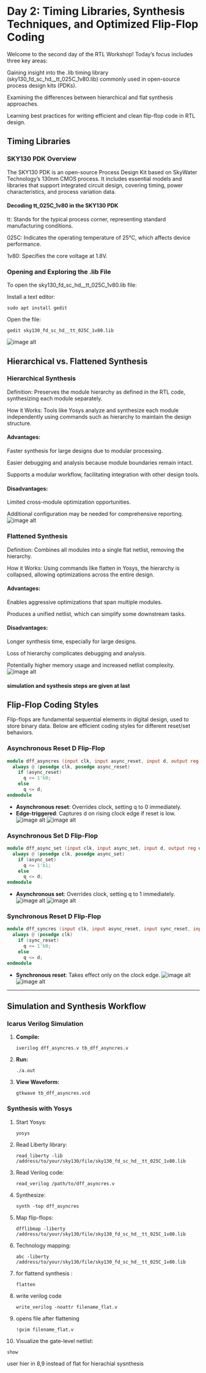 # Day 2: Timing Libraries, Synthesis Techniques, and Optimized Flip-Flop Coding

Welcome to the second day of the RTL Workshop! Today’s focus includes three key areas:

Gaining insight into the .lib timing library (sky130_fd_sc_hd__tt_025C_1v80.lib) commonly used in open-source process design kits (PDKs).

Examining the differences between hierarchical and flat synthesis approaches.

Learning best practices for writing efficient and clean flip-flop code in RTL design.

## Timing Libraries

### SKY130 PDK Overview
The SKY130 PDK is an open-source Process Design Kit based on SkyWater Technology’s 130nm CMOS process. It includes essential models and libraries that support integrated circuit design, covering timing, power characteristics, and process variation data.

#### Decoding tt_025C_1v80 in the SKY130 PDK

tt: Stands for the typical process corner, representing standard manufacturing conditions.

025C: Indicates the operating temperature of 25°C, which affects device performance.

1v80: Specifies the core voltage at 1.8V.

### Opening and Exploring the .lib File
To open the sky130_fd_sc_hd__tt_025C_1v80.lib file:

Install a text editor:

    sudo apt install gedit
Open the file:

    gedit sky130_fd_sc_hd__tt_025C_1v80.lib


![image alt](https://github.com/mythribijwar/RISC-V-chip-tapeout/blob/7b4979b6b545b3831da384dc8f6f7161db587ddf/week1/day2/pictures/variations.png)

## Hierarchical vs. Flattened Synthesis

### Hierarchical Synthesis

Definition: Preserves the module hierarchy as defined in the RTL code, synthesizing each module separately.

How it Works: Tools like Yosys analyze and synthesize each module independently using commands such as hierarchy to maintain the design structure.

#### Advantages:

Faster synthesis for large designs due to modular processing.

Easier debugging and analysis because module boundaries remain intact.

Supports a modular workflow, facilitating integration with other design tools.

#### Disadvantages:

Limited cross-module optimization opportunities.

Additional configuration may be needed for comprehensive reporting.
![image alt](https://github.com/mythribijwar/RISC-V-chip-tapeout/blob/7b4979b6b545b3831da384dc8f6f7161db587ddf/week1/day2/pictures/multiple_modules.png)

### Flattened Synthesis

Definition: Combines all modules into a single flat netlist, removing the hierarchy.

How it Works: Using commands like flatten in Yosys, the hierarchy is collapsed, allowing optimizations across the entire design.

#### Advantages:

Enables aggressive optimizations that span multiple modules.

Produces a unified netlist, which can simplify some downstream tasks.

#### Disadvantages:

Longer synthesis time, especially for large designs.

Loss of hierarchy complicates debugging and analysis.

Potentially higher memory usage and increased netlist complexity.
![image alt](https://github.com/mythribijwar/RISC-V-chip-tapeout/blob/7b4979b6b545b3831da384dc8f6f7161db587ddf/week1/day2/pictures/multiple_modules_flat.png)

#### simulation and systhesis steps are given at last
## Flip-Flop Coding Styles

Flip-flops are fundamental sequential elements in digital design, used to store binary data. Below are efficient coding styles for different reset/set behaviors.

### Asynchronous Reset D Flip-Flop

```verilog
module dff_asyncres (input clk, input async_reset, input d, output reg q);
  always @ (posedge clk, posedge async_reset)
    if (async_reset)
      q <= 1'b0;
    else
      q <= d;
endmodule
```
- **Asynchronous reset**: Overrides clock, setting q to 0 immediately.
- **Edge-triggered**: Captures d on rising clock edge if reset is low.
![image alt](https://github.com/mythribijwar/RISC-V-chip-tapeout/blob/7b4979b6b545b3831da384dc8f6f7161db587ddf/week1/day2/pictures/dff_asyncres_gtk.png)
![image alt](https://github.com/mythribijwar/RISC-V-chip-tapeout/blob/7b4979b6b545b3831da384dc8f6f7161db587ddf/week1/day2/pictures/dff_asyncres.png)
### Asynchronous Set D Flip-Flop

```verilog
module dff_async_set (input clk, input async_set, input d, output reg q);
  always @ (posedge clk, posedge async_set)
    if (async_set)
      q <= 1'b1;
    else
      q <= d;
endmodule
```
- **Asynchronous set**: Overrides clock, setting q to 1 immediately.
![image alt](https://github.com/mythribijwar/RISC-V-chip-tapeout/blob/7b4979b6b545b3831da384dc8f6f7161db587ddf/week1/day2/pictures/dff_async_set_gtk.png)
![image alt](https://github.com/mythribijwar/RISC-V-chip-tapeout/blob/7b4979b6b545b3831da384dc8f6f7161db587ddf/week1/day2/pictures/dff_async_set.png)
### Synchronous Reset D Flip-Flop

```verilog
module dff_syncres (input clk, input async_reset, input sync_reset, input d, output reg q);
  always @ (posedge clk)
    if (sync_reset)
      q <= 1'b0;
    else
      q <= d;
endmodule
```
- **Synchronous reset**: Takes effect only on the clock edge.
![image alt](https://github.com/mythribijwar/RISC-V-chip-tapeout/blob/7b4979b6b545b3831da384dc8f6f7161db587ddf/week1/day2/pictures/dff_asyncres_syncres_gtk.png)
![image alt](https://github.com/mythribijwar/RISC-V-chip-tapeout/blob/7b4979b6b545b3831da384dc8f6f7161db587ddf/week1/day2/pictures/dff_syncres.png)
---

## Simulation and Synthesis Workflow

### Icarus Verilog Simulation

1. **Compile:**
   ```shell
   iverilog dff_asyncres.v tb_dff_asyncres.v
   ```
2. **Run:**
   ```shell
   ./a.out
   ```
3. **View Waveform:**
   ```shell
   gtkwave tb_dff_asyncres.vcd
   ```



### Synthesis with Yosys

1. Start Yosys:
   ```shell
   yosys
   ```
2. Read Liberty library:
   ```shell
   read_liberty -lib /address/to/your/sky130/file/sky130_fd_sc_hd__tt_025C_1v80.lib
   ```
3. Read Verilog code:
   ```shell
   read_verilog /path/to/dff_asyncres.v
   ```
4. Synthesize:
   ```shell
   synth -top dff_asyncres
   ```
5. Map flip-flops:
   ```shell
   dfflibmap -liberty /address/to/your/sky130/file/sky130_fd_sc_hd__tt_025C_1v80.lib
   ```
6. Technology mapping:
   ```shell
   abc -liberty /address/to/your/sky130/file/sky130_fd_sc_hd__tt_025C_1v80.lib
   
   ``` 
7. for flattend synthesis :
   ```shell
   flatten
   ```
8. write verilog code
   ```shell
   write_verilog -noattr filename_flat.v
   ```
9. opens file after flattening
   ```shell
   !gvim filename_flat.v
   ```
10. Visualize the gate-level netlist:
   ```shell
   show
   ```
user hier in 8,9 instead of flat for hierachial sysnthesis




